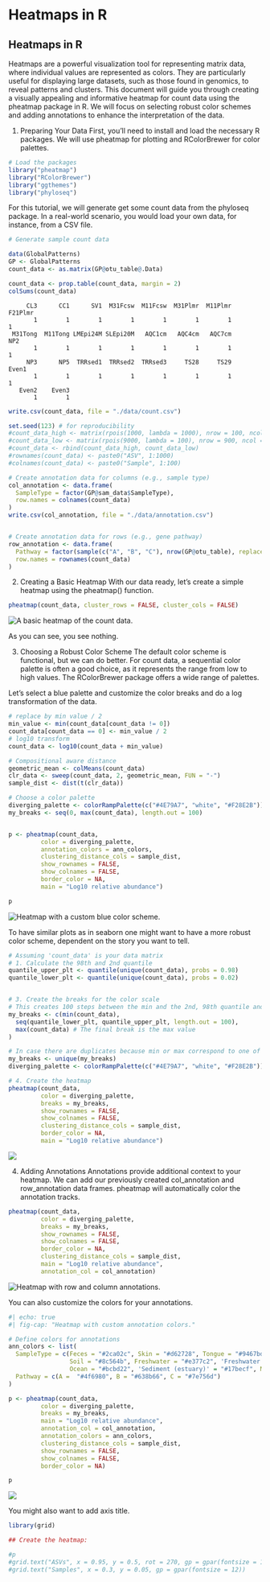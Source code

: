 # Heatmaps in R


## Heatmaps in R

Heatmaps are a powerful visualization tool for representing matrix data,
where individual values are represented as colors. They are particularly
useful for displaying large datasets, such as those found in genomics,
to reveal patterns and clusters. This document will guide you through
creating a visually appealing and informative heatmap for count data
using the pheatmap package in R. We will focus on selecting robust color
schemes and adding annotations to enhance the interpretation of the
data.

1.  Preparing Your Data First, you’ll need to install and load the
    necessary R packages. We will use pheatmap for plotting and
    RColorBrewer for color palettes.

``` r
# Load the packages
library("pheatmap")
library("RColorBrewer")
library("ggthemes")
library("phyloseq")
```

For this tutorial, we will generate get some count data from the
phyloseq package. In a real-world scenario, you would load your own
data, for instance, from a CSV file.

``` r
# Generate sample count data

data(GlobalPatterns)
GP <- GlobalPatterns
count_data <- as.matrix(GP@otu_table@.Data)

count_data <- prop.table(count_data, margin = 2)
colSums(count_data)
```

         CL3      CC1      SV1  M31Fcsw  M11Fcsw  M31Plmr  M11Plmr  F21Plmr 
           1        1        1        1        1        1        1        1 
     M31Tong  M11Tong LMEpi24M SLEpi20M   AQC1cm   AQC4cm   AQC7cm      NP2 
           1        1        1        1        1        1        1        1 
         NP3      NP5  TRRsed1  TRRsed2  TRRsed3     TS28     TS29    Even1 
           1        1        1        1        1        1        1        1 
       Even2    Even3 
           1        1 

``` r
write.csv(count_data, file = "./data/count.csv")

set.seed(123) # for reproducibility
#count_data_high <- matrix(rpois(1000, lambda = 1000), nrow = 100, ncol = 100)
#count_data_low <- matrix(rpois(9000, lambda = 100), nrow = 900, ncol = 100)
#count_data <- rbind(count_data_high, count_data_low)
#rownames(count_data) <- paste0("ASV", 1:1000)
#colnames(count_data) <- paste0("Sample", 1:100)

# Create annotation data for columns (e.g., sample type)
col_annotation <- data.frame(
  SampleType = factor(GP@sam_data$SampleType),
  row.names = colnames(count_data)
)
write.csv(col_annotation, file = "./data/annotation.csv")


# Create annotation data for rows (e.g., gene pathway)
row_annotation <- data.frame(
  Pathway = factor(sample(c("A", "B", "C"), nrow(GP@otu_table), replace = TRUE)),
  row.names = rownames(count_data)
)
```

2.  Creating a Basic Heatmap With our data ready, let’s create a simple
    heatmap using the pheatmap() function.

``` r
pheatmap(count_data, cluster_rows = FALSE, cluster_cols = FALSE)
```

![A basic heatmap of the count
data.](heatmaps_R_files/figure-commonmark/unnamed-chunk-3-1.png)

As you can see, you see nothing.

3.  Choosing a Robust Color Scheme The default color scheme is
    functional, but we can do better. For count data, a sequential color
    palette is often a good choice, as it represents the range from low
    to high values. The RColorBrewer package offers a wide range of
    palettes.

Let’s select a blue palette and customize the color breaks and do a log
transformation of the data.

``` r
# replace by min value / 2
min_value <- min(count_data[count_data != 0])
count_data[count_data == 0] <- min_value / 2
# log10 transform
count_data <- log10(count_data + min_value)

# Compositional aware distance
geometric_mean <- colMeans(count_data)
clr_data <- sweep(count_data, 2, geometric_mean, FUN = "-")
sample_dist <- dist(t(clr_data))

# Choose a color palette
diverging_palette <- colorRampPalette(c("#4E79A7", "white", "#F28E2B"))(100)
my_breaks <- seq(0, max(count_data), length.out = 100)


p <- pheatmap(count_data,
         color = diverging_palette,
         annotation_colors = ann_colors,
         clustering_distance_cols = sample_dist,
         show_rownames = FALSE,
         show_colnames = FALSE,
         border_color = NA,
         main = "Log10 relative abundance")

p
```

![Heatmap with a custom blue color
scheme.](heatmaps_R_files/figure-commonmark/unnamed-chunk-4-1.png)

To have similar plots as in seaborn one might want to have a more robust
color scheme, dependent on the story you want to tell.

``` r
# Assuming 'count_data' is your data matrix
# 1. Calculate the 98th and 2nd quantile
quantile_upper_plt <- quantile(unique(count_data), probs = 0.98)
quantile_lower_plt <- quantile(unique(count_data), probs = 0.02)


# 3. Create the breaks for the color scale
# This creates 100 steps between the min and the 2nd, 98th quantile and max value
my_breaks <- c(min(count_data), 
  seq(quantile_lower_plt, quantile_upper_plt, length.out = 100),
  max(count_data) # The final break is the max value
)

# In case there are duplicates because min or max correspond to one of those quantiles
my_breaks <- unique(my_breaks)
diverging_palette <- colorRampPalette(c("#4E79A7", "white", "#F28E2B"))(length(my_breaks))

# 4. Create the heatmap
pheatmap(count_data,
         color = diverging_palette,
         breaks = my_breaks,
         show_rownames = FALSE,
         show_colnames = FALSE,
         clustering_distance_cols = sample_dist,
         border_color = NA,
         main = "Log10 relative abundance")
```

![](heatmaps_R_files/figure-commonmark/unnamed-chunk-5-1.png)

4.  Adding Annotations Annotations provide additional context to your
    heatmap. We can add our previously created col_annotation and
    row_annotation data frames. pheatmap will automatically color the
    annotation tracks.

``` r
pheatmap(count_data,
         color = diverging_palette,
         breaks = my_breaks,
         show_rownames = FALSE,
         show_colnames = FALSE,
         border_color = NA,
         clustering_distance_cols = sample_dist,
         main = "Log10 relative abundance",
         annotation_col = col_annotation)
```

![Heatmap with row and column
annotations.](heatmaps_R_files/figure-commonmark/unnamed-chunk-6-1.png)

You can also customize the colors for your annotations.

``` r
#| echo: true
#| fig-cap: "Heatmap with custom annotation colors."

# Define colors for annotations
ann_colors <- list(
  SampleType = c(Feces = "#2ca02c", Skin = "#d62728", Tongue = "#9467bd",
                 Soil = "#8c564b", Freshwater = "#e377c2", 'Freshwater (creek)' = "#7f7f7f",
                 Ocean = "#bcbd22", 'Sediment (estuary)' = "#17becf", Mock = "lightgrey"),
  Pathway = c(A =  "#4f6980", B = "#638b66", C = "#7e756d")
)

p <- pheatmap(count_data,
         color = diverging_palette,
         breaks = my_breaks,
         main = "Log10 relative abundance",
         annotation_col = col_annotation,
         annotation_colors = ann_colors,
         clustering_distance_cols = sample_dist,
         show_rownames = FALSE,
         show_colnames = FALSE,
         border_color = NA)

p
```

![](heatmaps_R_files/figure-commonmark/unnamed-chunk-7-1.png)

You might also want to add axis title.

``` r
library(grid)

## Create the heatmap:

#p
#grid.text("ASVs", x = 0.95, y = 0.5, rot = 270, gp = gpar(fontsize = 12))
#grid.text("Samples", x = 0.3, y = 0.05, gp = gpar(fontsize = 12))
```
